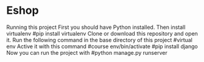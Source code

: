 # Eshop
Running this project
First you should have Python installed. Then install virtualenv
#pip install virtualenv
Clone or download this repository and open it. Run the following command in the base directory of this project
#virtual env
Active it with this command
#course env/bin/activate
#pip install django
Now you can run the project with
#python manage.py runserver
